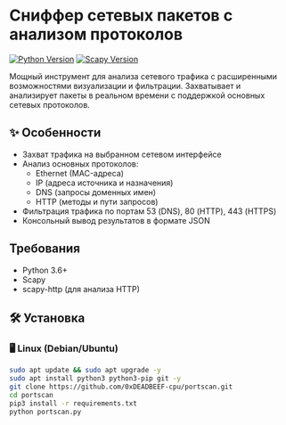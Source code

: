 # Сниффер сетевых пакетов с анализом протоколов

[![Python Version](https://img.shields.io/badge/Python-3.6%2B-blue?logo=python)](https://python.org)
[![Scapy Version](https://img.shields.io/badge/Scapy-2.4.5-red)](https://scapy.net)

Мощный инструмент для анализа сетевого трафика с расширенными возможностями визуализации и фильтрации. Захватывает и анализирует пакеты в реальном времени с поддержкой основных сетевых протоколов.
## ✨ Особенности

- Захват трафика на выбранном сетевом интерфейсе
- Анализ основных протоколов:
  - Ethernet (MAC-адреса)
  - IP (адреса источника и назначения)
  - DNS (запросы доменных имен)
  - HTTP (методы и пути запросов)
- Фильтрация трафика по портам 53 (DNS), 80 (HTTP), 443 (HTTPS)
- Консольный вывод результатов в формате JSON

## Требования

- Python 3.6+
- Scapy
- scapy-http (для анализа HTTP)

## 🛠️ Установка

### 🖥️ Linux (Debian/Ubuntu)
```bash
sudo apt update && sudo apt upgrade -y
sudo apt install python3 python3-pip git -y
git clone https://github.com/0xDEADBEEF-cpu/portscan.git
cd portscan
pip3 install -r requirements.txt
python portscan.py
```
